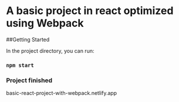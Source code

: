 # A basic project in react optimized using Webpack

##Getting Started 

In the project directory, you can run:

### `npm start`

### Project finished
basic-react-project-with-webpack.netlify.app